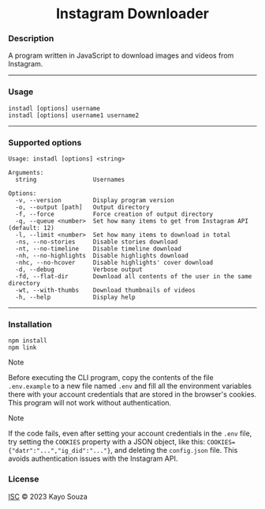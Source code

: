 <h1 align="center">Instagram Downloader</h1>

### Description
A program written in JavaScript to download images and videos from Instagram.

<hr>

### Usage

```
instadl [options] username
instadl [options] username1 username2
```

<hr>

### Supported options

```
Usage: instadl [options] <string>

Arguments:
  string                Usernames

Options:
  -v, --version         Display program version
  -o, --output [path]   Output directory
  -f, --force           Force creation of output directory
  -q, --queue <number>  Set how many items to get from Instagram API (default: 12)
  -l, --limit <number>  Set how many items to download in total
  -ns, --no-stories     Disable stories download
  -nt, --no-timeline    Disable timeline download
  -nh, --no-highlights  Disable highlights download
  -nhc, --no-hcover     Disable highlights' cover download
  -d, --debug           Verbose output
  -fd, --flat-dir       Download all contents of the user in the same directory
  -wt, --with-thumbs    Download thumbnails of videos
  -h, --help            Display help
```

<hr>

### Installation

```
npm install
npm link
```

> [!NOTE]
> Before executing the CLI program, copy the contents of the file `.env.example` to a new file named `.env` and
> fill all the environment variables there with your account credentials that are stored in the browser's cookies.
> This program will not work without authentication.

> [!NOTE]
> If the code fails, even after setting your account credentials in the `.env` file, try setting the `COOKIES`
> property with a JSON object, like this: `COOKIES={"datr":"...","ig_did":"..."}`, and deleting the `config.json` file.
> This avoids authentication issues with the Instagram API.

### License

[ISC](LICENSE.md) © 2023 Kayo Souza
